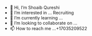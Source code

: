 - 👋 Hi, I’m Shoaib Qureshi
- 👀 I’m interested in ... Recruiting
- 🌱 I’m currently learning ...
- 💞️ I’m looking to collaborate on ...
- 📫 How to reach me ...+17035209522

<!---
shoaib-310/shoaib-310 is a ✨ special ✨ repository because its `README.md` (this file) appears on your GitHub profile.
You can click the Preview link to take a look at your changes.
--->
